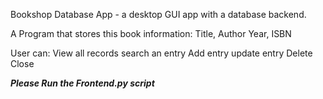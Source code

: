 Bookshop Database App - a desktop GUI app with a database backend.

A Program that stores this book information:
Title, Author
Year, ISBN

User can:
View all records
search an entry
Add entry
update entry
Delete
Close

***Please Run the Frontend.py script***

